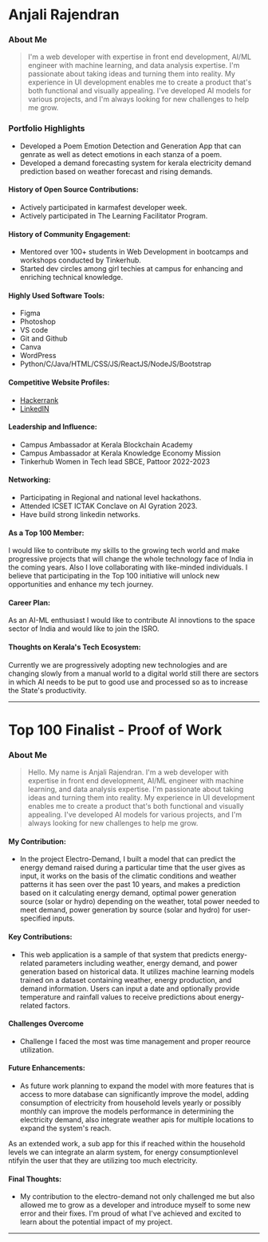 # Anjali Rajendran

### About Me

> I'm a web developer with expertise in front end development, AI/ML engineer with machine learning, and data analysis expertise. I'm passionate about taking ideas and turning them into reality. My experience in UI development enables me to create a product that's both functional and visually appealing. I've developed AI models for various projects, and I'm always looking for new challenges to help me grow.



### Portfolio Highlights

- Developed a Poem Emotion Detection and Generation App that can genrate as well as detect emotions in each stanza of a poem.
- Developed a demand forecasting system for kerala electricity demand prediction based on weather forecast and rising demands.

#### History of Open Source Contributions:

- Actively participated in karmafest developer week.
- Actively participated in The Learning Facilitator Program.

#### History of Community Engagement:

-  Mentored over 100+ students in Web Development in bootcamps and workshops conducted by Tinkerhub.
-  Started dev circles among girl techies at campus for enhancing and enriching technical knowledge.


#### Highly Used Software Tools:

- Figma 
- Photoshop 
- VS code 
- Git and Github
- Canva
- WordPress
- Python/C/Java/HTML/CSS/JS/ReactJS/NodeJS/Bootstrap

#### Competitive Website Profiles:

- [Hackerrank](https://www.hackerrank.com/anjalijrajendran)
- [LinkedIN](https://www.linkedin.com/in/anjalirajendran/)

#### Leadership and Influence:

- Campus Ambassador at Kerala Blockchain Academy
- Campus Ambassador at Kerala Knowledge Economy Mission
- Tinkerhub Women in Tech lead SBCE, Pattoor 2022-2023

#### Networking:

- Participating in Regional and national level hackathons.
- Attended ICSET ICTAK Conclave on AI Gyration 2023.
- Have build strong linkedin networks.

#### As a Top 100 Member:

I would like to contribute my skills to the growing tech world and make progressive projects that will change the whole technology face of India in the coming years. Also I love collaborating with like-minded individuals. I believe that participating in the Top 100 initiative will unlock new opportunities and enhance my tech journey.

#### Career Plan:

As an AI-ML enthusiast I would like to contribute AI innovtions to the space sector of India and would like to join the ISRO.

#### Thoughts on Kerala's Tech Ecosystem:

Currently we are progressively adopting new technologies and are changing slowly from a manual world to a digital world still there are sectors in which AI needs to be put to good use and processed so as to increase the State's productivity.

---
# Top 100 Finalist -  Proof of Work

### About Me 
> Hello. My name is Anjali Rajendran. I'm a web developer with expertise in front end development, AI/ML engineer with machine learning, and data analysis expertise. I'm passionate about taking ideas and turning them into reality. My experience in UI development enables me to create a product that's both functional and visually appealing. I've developed AI models for various projects, and I'm always looking for new challenges to help me grow.

#### My Contribution:
- In the project Electro-Demand, I built a model that can predict the energy demand raised during a particular time that the user gives as input, it works on the basis of the climatic conditions and weather patterns it has seen over the past 10 years, and makes a prediction based on it calculating energy demand,  optimal power generation source (solar or hydro) depending on the weather,  total power needed to meet demand, power generation by source (solar and hydro) for user-specified inputs.

#### Key Contributions:
- This web application is a sample of that system that predicts energy-related parameters including weather, energy demand, and power generation based on historical data. It utilizes machine learning models trained on a dataset containing weather, energy production, and demand information. Users can input a date and optionally provide temperature and rainfall values to receive predictions about energy-related factors.

#### Challenges Overcome
- Challenge I faced the most was time management and proper reource utilization.

#### Future Enhancements:
- As future work planning to expand the model with more features that is access to more database can significantly improve the model, adding consumption of electricity from household levels yearly or possibly monthly can improve the models performance in determining the electricity demand, also integrate weather apis for multiple locations to expand the system's reach. 

As an extended work, a sub app for this if reached within the household levels we can integrate an alarm system, for energy consumptionlevel ntifyin the user that they are utilizing too much electricity.

#### Final Thoughts:
- My contribution to the electro-demand not only challenged me but also allowed me to grow as a developer and introduce myself to some new error and their fixes. I'm proud of what I've achieved and excited to learn about the potential impact of my project.

---